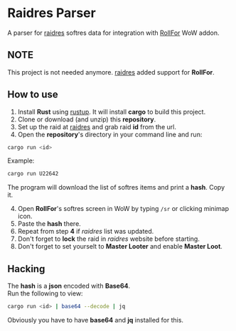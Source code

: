 # Raidres Parser
A parser for [raidres](https://raidres.fly.dev) softres data for integration with [RollFor](https://github.com/obszczymucha/roll-for-vanilla) WoW addon.

## NOTE
This project is not needed anymore. [raidres](https://raidres.fly.dev) added support for **RollFor**.

## How to use
1. Install **Rust** using [rustup](https://rustup.rs). It will install **cargo** to build this project.  
2. Clone or download (and unzip) this **repository**.
3. Set up the raid at [raidres](https://raidres.fly.dev) and grab raid **id** from the url.  
4. Open the **repository**'s directory in your command line and run:
  ```bash
  cargo run <id>
  ```

  Example:  
  ```bash
  cargo run U22642
  ```

The program will download the list of softres items and print a **hash**. Copy it.

4. Open **RollFor**'s softres screen in WoW by typing `/sr` or clicking minimap icon.
5. Paste the **hash** there.
6. Repeat from step **4** if *raidres* list was updated.
7. Don't forget to **lock** the raid in *raidres* website before starting.
8. Don't forget to set yourselt to **Master Looter** and enable **Master Loot**.

## Hacking
The **hash** is a **json** encoded with **Base64**.  
Run the following to view:
  ```bash
  cargo run <id> | base64 --decode | jq
  ```

Obviously you have to have **base64** and **jq** installed for this.

